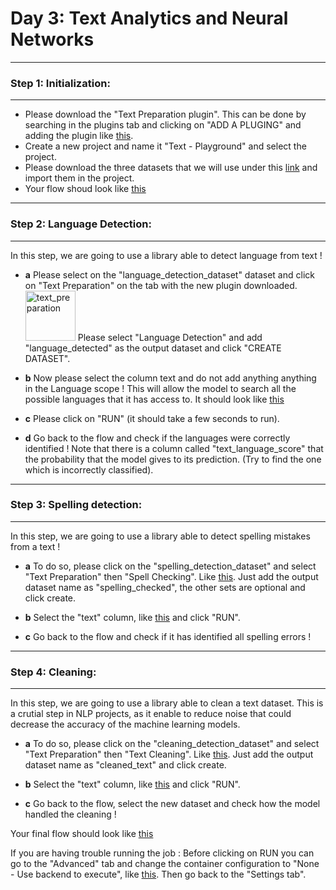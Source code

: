 
# **Day 3: Text Analytics and Neural Networks**

-----------------------------------
### **Step 1: Initialization:**
-----------------------------------

- Please download the "Text Preparation plugin". This can be done by searching in the plugins tab and clicking on "ADD A PLUGING" and adding the plugin like [this](https://github.com/michalis0/ML_dataiku/blob/main/Day%203/text_plus/HELP/text_img_1.png). 
- Create a new project and name it "Text - Playground" and select the project. 
- Please download the three datasets that we will use under this [link](https://github.com/michalis0/ML_dataiku/tree/main/Day%203/text_plus/Datasets) and import them in the project. 
- Your flow shoud look like [this](https://github.com/michalis0/ML_dataiku/blob/main/Day%203/text_plus/HELP/text_img_2.png) 


-----------------------------------
### **Step 2: Language Detection:**
-----------------------------------

In this step, we are going to use a library able to detect language from text ! 

- **a** Please select on the "language_detection_dataset" dataset and click on "Text Preparation" on the tab with the new plugin downloaded.<img width="80" alt="text_preparation" src="https://github.com/michalis0/ML_dataiku/assets/43532600/39f96e72-0b52-4363-b7f0-cdc131c6414e"> Please select "Language Detection" and add "language_detected" as the output dataset and click "CREATE DATASET". 

- **b** Now please select the column text and do not add anything anything in the Language scope ! This will allow the model to search all the possible languages that it has access to. It should look like [this](https://github.com/michalis0/ML_dataiku/blob/main/Day%203/text_plus/HELP/text_img_3.png)

- **c** Please click on "RUN" (it should take a few seconds to run). 

- **d** Go back to the flow and check if the languages were correctly identified ! Note that there is a column called "text_language_score" that the probability that the model gives to its prediction. (Try to find the one which is incorrectly classified). 

-----------------------------------
### **Step 3: Spelling detection:**
-----------------------------------

In this step, we are going to use a library able to detect spelling mistakes from a text ! 

- **a** To do so, please click on the "spelling_detection_dataset" and select "Text Preparation" then "Spell Checking". Like [this](https://github.com/michalis0/ML_dataiku/blob/main/Day%203/text_plus/HELP/text_img_5.png). Just add the output dataset name as "spelling_checked", the other sets are optional and click create. 

- **b** Select the "text" column, like [this](https://github.com/michalis0/ML_dataiku/blob/main/Day%203/text_plus/HELP/text_img_6.png) and click "RUN". 

- **c** Go back to the flow and check if it has identified all spelling errors ! 

-----------------------------------
### **Step 4: Cleaning:**
-----------------------------------

In this step, we are going to use a library able to clean a text dataset. This is a crutial step in NLP projects, as it enable to reduce noise that could decrease the accuracy of the machine learning models.  

- **a** To do so, please click on the "cleaning_detection_dataset" and select "Text Preparation" then "Text Cleaning". Like [this](https://github.com/michalis0/ML_dataiku/blob/main/Day%203/text_plus/HELP/text_img_7.png). Just add the output dataset name as "cleaned_text" and click create. 

- **b** Select the "text" column, like [this](https://github.com/michalis0/ML_dataiku/blob/main/Day%203/text_plus/HELP/text_img_8.png) and click "RUN". 

- **c** Go back to the flow, select the new dataset and check how the model handled the cleaning ! 


Your final flow should look like [this](https://github.com/michalis0/ML_dataiku/blob/main/Day%203/text_plus/HELP/text_img_9.png)




If you are having trouble running the job : Before clicking on RUN you can go to the "Advanced" tab and change the container configuration to "None - Use backend to execute", like [this](https://github.com/michalis0/ML_dataiku/blob/main/Day%203/text_plus/HELP/text_img_4.png). Then go back to the "Settings tab". 



